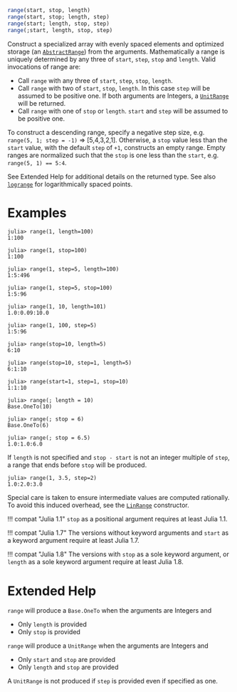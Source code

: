 ```julia
range(start, stop, length)
range(start, stop; length, step)
range(start; length, stop, step)
range(;start, length, stop, step)
```

Construct a specialized array with evenly spaced elements and optimized storage (an [`AbstractRange`](@ref)) from the arguments. Mathematically a range is uniquely determined by any three of `start`, `step`, `stop` and `length`. Valid invocations of range are:

  * Call `range` with any three of `start`, `step`, `stop`, `length`.
  * Call `range` with two of `start`, `stop`, `length`. In this case `step` will be assumed to be positive one. If both arguments are Integers, a [`UnitRange`](@ref) will be returned.
  * Call `range` with one of `stop` or `length`. `start` and `step` will be assumed to be positive one.

To construct a descending range, specify a negative step size, e.g. `range(5, 1; step = -1)` => [5,4,3,2,1]. Otherwise, a `stop` value less than the `start` value, with the default `step` of `+1`, constructs an empty range. Empty ranges are normalized such that the `stop` is one less than the `start`, e.g. `range(5, 1) == 5:4`.

See Extended Help for additional details on the returned type. See also [`logrange`](@ref) for logarithmically spaced points.

# Examples

```jldoctest
julia> range(1, length=100)
1:100

julia> range(1, stop=100)
1:100

julia> range(1, step=5, length=100)
1:5:496

julia> range(1, step=5, stop=100)
1:5:96

julia> range(1, 10, length=101)
1.0:0.09:10.0

julia> range(1, 100, step=5)
1:5:96

julia> range(stop=10, length=5)
6:10

julia> range(stop=10, step=1, length=5)
6:1:10

julia> range(start=1, step=1, stop=10)
1:1:10

julia> range(; length = 10)
Base.OneTo(10)

julia> range(; stop = 6)
Base.OneTo(6)

julia> range(; stop = 6.5)
1.0:1.0:6.0
```

If `length` is not specified and `stop - start` is not an integer multiple of `step`, a range that ends before `stop` will be produced.

```jldoctest
julia> range(1, 3.5, step=2)
1.0:2.0:3.0
```

Special care is taken to ensure intermediate values are computed rationally. To avoid this induced overhead, see the [`LinRange`](@ref) constructor.

!!! compat "Julia 1.1"
    `stop` as a positional argument requires at least Julia 1.1.


!!! compat "Julia 1.7"
    The versions without keyword arguments and `start` as a keyword argument require at least Julia 1.7.


!!! compat "Julia 1.8"
    The versions with `stop` as a sole keyword argument, or `length` as a sole keyword argument require at least Julia 1.8.


# Extended Help

`range` will produce a `Base.OneTo` when the arguments are Integers and

  * Only `length` is provided
  * Only `stop` is provided

`range` will produce a `UnitRange` when the arguments are Integers and

  * Only `start`  and `stop` are provided
  * Only `length` and `stop` are provided

A `UnitRange` is not produced if `step` is provided even if specified as one.
